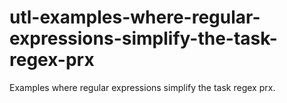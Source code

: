 # utl-examples-where-regular-expressions-simplify-the-task-regex-prx
Examples where regular expressions simplify the task regex prx.
